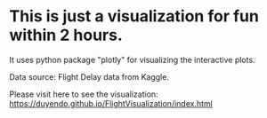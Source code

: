 # This is just a visualization for fun within 2 hours.

It uses python package "plotly" for visualizing the interactive plots.

Data source: Flight Delay data from Kaggle.

Please visit here to see the visualization: https://duyendo.github.io/FlightVisualization/index.html

